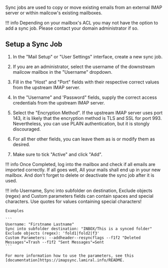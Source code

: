 Sync jobs are used to copy or move existing emails from an external IMAP server or within mailcow's existing mailboxes.

!!! info
    Depending on your mailbox's ACL you may not have the option to add a sync job. Please contact your domain administrator if so.

## Setup a Sync Job
1. In the "Mail Setup" or "User Settings" interface, create a new sync job.

2. If you are an administrator, select the username of the downstream mailcow mailbox in the "Username" dropdown.

3. Fill in the "Host" and "Port" fields with their respective correct values from the upstream IMAP server.

4. In the "Username" and 'Password" fields, supply the correct access credentials from the upstream IMAP server.

5. Select the "Encryption Method". If the upstream IMAP server uses port 143, it is likely that the encryption method is TLS and SSL for port 993. Nevertheless, you can use PLAIN authentication, but it is stongly discouraged.

6. For all ther other fields, you can leave them as is or modify them as desired.

7. Make sure to tick "Active" and click "Add".

!!! info
    Once Completed, log into the mailbox and check if all emails are imported correctly. If all goes well, All your mails shall end up in your new mailbox. And don't forget to delete or deactivate the sync job after it is used.
    
!!! info
    Username, Sync into subfolder on destination, Exclude objects (regex) and Custom parameters fields can contain spaces and special characters. Use quotes for values containing special characters!
    
    Examples
    
    ```
    Username: "Firstname Lastname"
    Sync into subfolder destination: "INBOX/This is a synced folder"
    Exclude objects (regex): 'fold1|fold2|f3'
    Custom Parameters: --addheader--resyncflags --f1f2 "Deleted Messages"=Trash --f1f2 "Sent Messages"=Sent
    ```
    
    For more information how to use the parameters, see this [documentation]https://imapsync.lamiral.info/README.
